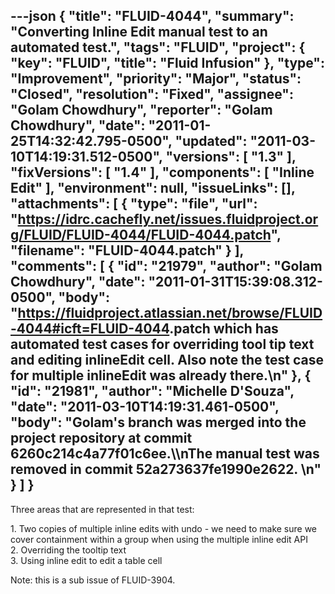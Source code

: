 ---json
{
  "title": "FLUID-4044",
  "summary": "Converting Inline Edit manual test to an automated test.",
  "tags": "FLUID",
  "project": {
    "key": "FLUID",
    "title": "Fluid Infusion"
  },
  "type": "Improvement",
  "priority": "Major",
  "status": "Closed",
  "resolution": "Fixed",
  "assignee": "Golam Chowdhury",
  "reporter": "Golam Chowdhury",
  "date": "2011-01-25T14:32:42.795-0500",
  "updated": "2011-03-10T14:19:31.512-0500",
  "versions": [
    "1.3"
  ],
  "fixVersions": [
    "1.4"
  ],
  "components": [
    "Inline Edit"
  ],
  "environment": null,
  "issueLinks": [],
  "attachments": [
    {
      "type": "file",
      "url": "https://idrc.cachefly.net/issues.fluidproject.org/FLUID/FLUID-4044/FLUID-4044.patch",
      "filename": "FLUID-4044.patch"
    }
  ],
  "comments": [
    {
      "id": "21979",
      "author": "Golam Chowdhury",
      "date": "2011-01-31T15:39:08.312-0500",
      "body": "<https://fluidproject.atlassian.net/browse/FLUID-4044#icft=FLUID-4044>.patch which has automated test cases for overriding tool tip text and editing inlineEdit cell. Also note the test case for multiple inlineEdit was already there.\n"
    },
    {
      "id": "21981",
      "author": "Michelle D'Souza",
      "date": "2011-03-10T14:19:31.461-0500",
      "body": "Golam's branch was merged into the project repository at commit 6260c214c4a77f01c6ee.\\\nThe manual test was removed in commit 52a273637fe1990e2622.&#x20;\n"
    }
  ]
}
---
Three areas that are represented in that test:

1\. Two copies of multiple inline edits with undo - we need to make sure we cover containment within a group when using the multiple inline edit API\
2\. Overriding the tooltip text\
3\. Using inline edit to edit a table cell

Note: this is  a sub issue of FLUID-3904.

        